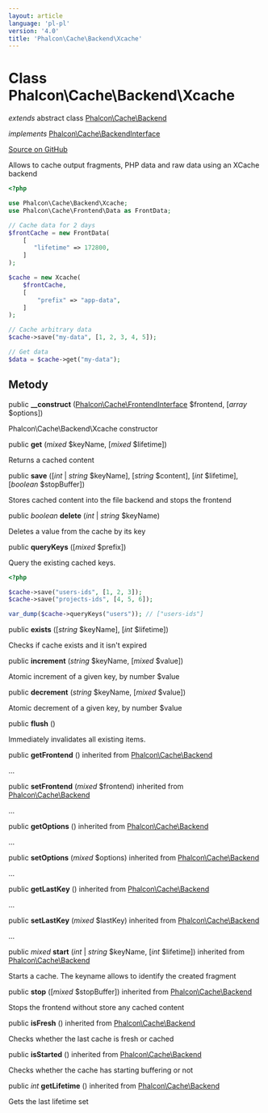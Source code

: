 ```yaml
---
layout: article
language: 'pl-pl'
version: '4.0'
title: 'Phalcon\Cache\Backend\Xcache'
---
```


# Class **Phalcon\Cache\Backend\Xcache**

*extends* abstract class [Phalcon\Cache\Backend](api/Phalcon_Cache_Backend)

*implements* [Phalcon\Cache\BackendInterface](api/Phalcon_Cache_BackendInterface)

<a href="https://github.com/phalcon/cphalcon/tree/v4.0.0/phalcon/cache/backend/xcache.zep" class="btn btn-default btn-sm">Source on GitHub</a>

Allows to cache output fragments, PHP data and raw data using an XCache backend

```php
<?php

use Phalcon\Cache\Backend\Xcache;
use Phalcon\Cache\Frontend\Data as FrontData;

// Cache data for 2 days
$frontCache = new FrontData(
    [
       "lifetime" => 172800,
    ]
);

$cache = new Xcache(
    $frontCache,
    [
        "prefix" => "app-data",
    ]
);

// Cache arbitrary data
$cache->save("my-data", [1, 2, 3, 4, 5]);

// Get data
$data = $cache->get("my-data");

```

## Metody

public **__construct** ([Phalcon\Cache\FrontendInterface](api/Phalcon_Cache_FrontendInterface) $frontend, [*array* $options])

Phalcon\Cache\Backend\Xcache constructor

public **get** (*mixed* $keyName, [*mixed* $lifetime])

Returns a cached content

public **save** ([*int* | *string* $keyName], [*string* $content], [*int* $lifetime], [*boolean* $stopBuffer])

Stores cached content into the file backend and stops the frontend

public *boolean* **delete** (*int* | *string* $keyName)

Deletes a value from the cache by its key

public **queryKeys** ([*mixed* $prefix])

Query the existing cached keys.

```php
<?php

$cache->save("users-ids", [1, 2, 3]);
$cache->save("projects-ids", [4, 5, 6]);

var_dump($cache->queryKeys("users")); // ["users-ids"]

```

public **exists** ([*string* $keyName], [*int* $lifetime])

Checks if cache exists and it isn't expired

public **increment** (*string* $keyName, [*mixed* $value])

Atomic increment of a given key, by number $value

public **decrement** (*string* $keyName, [*mixed* $value])

Atomic decrement of a given key, by number $value

public **flush** ()

Immediately invalidates all existing items.

public **getFrontend** () inherited from [Phalcon\Cache\Backend](api/Phalcon_Cache_Backend)

...

public **setFrontend** (*mixed* $frontend) inherited from [Phalcon\Cache\Backend](api/Phalcon_Cache_Backend)

...

public **getOptions** () inherited from [Phalcon\Cache\Backend](api/Phalcon_Cache_Backend)

...

public **setOptions** (*mixed* $options) inherited from [Phalcon\Cache\Backend](api/Phalcon_Cache_Backend)

...

public **getLastKey** () inherited from [Phalcon\Cache\Backend](api/Phalcon_Cache_Backend)

...

public **setLastKey** (*mixed* $lastKey) inherited from [Phalcon\Cache\Backend](api/Phalcon_Cache_Backend)

...

public *mixed* **start** (*int* | *string* $keyName, [*int* $lifetime]) inherited from [Phalcon\Cache\Backend](api/Phalcon_Cache_Backend)

Starts a cache. The keyname allows to identify the created fragment

public **stop** ([*mixed* $stopBuffer]) inherited from [Phalcon\Cache\Backend](api/Phalcon_Cache_Backend)

Stops the frontend without store any cached content

public **isFresh** () inherited from [Phalcon\Cache\Backend](api/Phalcon_Cache_Backend)

Checks whether the last cache is fresh or cached

public **isStarted** () inherited from [Phalcon\Cache\Backend](api/Phalcon_Cache_Backend)

Checks whether the cache has starting buffering or not

public *int* **getLifetime** () inherited from [Phalcon\Cache\Backend](api/Phalcon_Cache_Backend)

Gets the last lifetime set